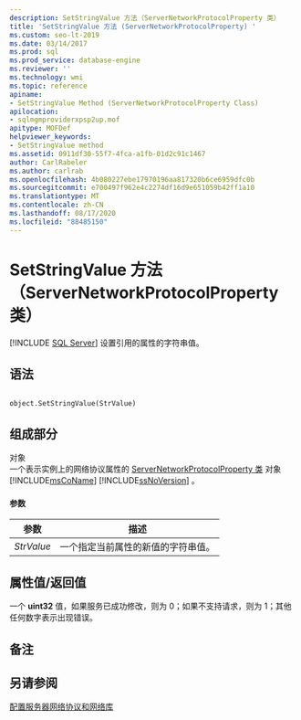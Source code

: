 ```yaml
---
description: SetStringValue 方法（ServerNetworkProtocolProperty 类）
title: 'SetStringValue 方法 (ServerNetworkProtocolProperty) '
ms.custom: seo-lt-2019
ms.date: 03/14/2017
ms.prod: sql
ms.prod_service: database-engine
ms.reviewer: ''
ms.technology: wmi
ms.topic: reference
apiname:
- SetStringValue Method (ServerNetworkProtocolProperty Class)
apilocation:
- sqlmgmproviderxpsp2up.mof
apitype: MOFDef
helpviewer_keywords:
- SetStringValue method
ms.assetid: 0911df30-55f7-4fca-a1fb-01d2c91c1467
author: CarlRabeler
ms.author: carlrab
ms.openlocfilehash: 4b080227ebe17970196aa817320b6ce6959dfc0b
ms.sourcegitcommit: e700497f962e4c2274df16d9e651059b42ff1a10
ms.translationtype: MT
ms.contentlocale: zh-CN
ms.lasthandoff: 08/17/2020
ms.locfileid: "88485150"
---
```

# <a name="setstringvalue-method-servernetworkprotocolproperty-class"></a>SetStringValue 方法（ServerNetworkProtocolProperty 类）
[!INCLUDE [SQL Server](../../../includes/applies-to-version/sqlserver.md)]
  设置引用的属性的字符串值。  
  
## <a name="syntax"></a>语法  
  
```  
  
object.SetStringValue(StrValue)  
```  
  
## <a name="parts"></a>组成部分  
 对象  
 一个表示实例上的网络协议属性的 [ServerNetworkProtocolProperty 类](../../../relational-databases/wmi-provider-configuration-classes/servernetworkprotocolproperty-class/servernetworkprotocolproperty-class.md) 对象 [!INCLUDE[msCoName](../../../includes/msconame-md.md)] [!INCLUDE[ssNoVersion](../../../includes/ssnoversion-md.md)] 。  
  
#### <a name="parameters"></a>参数  
  
|参数|描述|  
|---------------|-----------------|  
|*StrValue*|一个指定当前属性的新值的字符串值。|  
  
## <a name="property-valuereturn-value"></a>属性值/返回值  
 一个 **uint32** 值，如果服务已成功修改，则为 0；如果不支持请求，则为 1；其他任何数字表示出现错误。  
  
## <a name="remarks"></a>备注  
  
## <a name="see-also"></a>另请参阅  
 [配置服务器网络协议和网络库](https://msdn.microsoft.com/library/ms177485\(v=sql.100\).aspx)  
  
  
